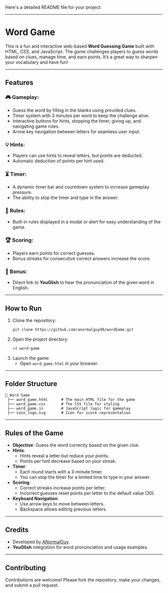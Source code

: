 Here's a detailed README file for your project:

---

# Word Game

This is a fun and interactive web-based **Word Guessing Game** built with HTML, CSS, and JavaScript. The game challenges players to guess words based on clues, manage time, and earn points. It’s a great way to sharpen your vocabulary and have fun!

---

## Features

### 🎮 Gameplay:
- Guess the word by filling in the blanks using provided clues.
- Timer system with 3 minutes per word to keep the challenge alive.
- Interactive buttons for hints, stopping the timer, giving up, and navigating game rules.
- Arrow key navigation between letters for seamless user input.

### 💡 Hints:
- Players can use hints to reveal letters, but points are deducted.
- Automatic deduction of points per hint used.

### ⏳ Timer:
- A dynamic timer bar and countdown system to increase gameplay pressure.
- The ability to stop the timer and type in the answer.

### 📖 Rules:
- Built-in rules displayed in a modal or alert for easy understanding of the game.

### 🏆 Scoring:
- Players earn points for correct guesses.
- Bonus streaks for consecutive correct answers increase the score.

### 🎵 Bonus:
- Direct link to **YouGlish** to hear the pronunciation of the given word in English.

---

## How to Run

1. Clone the repository:
   ```bash
   git clone https://github.com/anormalguy96/wordGame.git
   ```
2. Open the project directory:
   ```bash
   cd word-game
   ```
3. Launch the game:
   - Open `word_game.html` in your browser.

---

## Folder Structure

```
📂 Word Game
 ├── word_game.html      # The main HTML file for the game
 ├── word_game.css       # The CSS file for styling
 ├── word_game.js        # JavaScript logic for gameplay
 ├── coin_logo.svg       # Icon for score representation
```

---

## Rules of the Game

- **Objective**: Guess the word correctly based on the given clue.
- **Hints**:
  - Hints reveal a letter but reduce your points.
  - Points per hint decrease based on your streak.
- **Timer**:
  - Each round starts with a 3-minute timer.
  - You can stop the timer for a limited time to type in your answer.
- **Scoring**:
  - Correct streaks increase points per letter.
  - Incorrect guesses reset points per letter to the default value (30).
- **Keyboard Navigation**:
  - Use arrow keys to move between letters.
  - Backspace allows editing previous letters.

---

## Credits

- Developed by [ANormalGuy](https://github.com/anormalguy96).
- **YouGlish** integration for word pronunciation and usage examples.

---

## Contributing

Contributions are welcome! Please fork the repository, make your changes, and submit a pull request.
